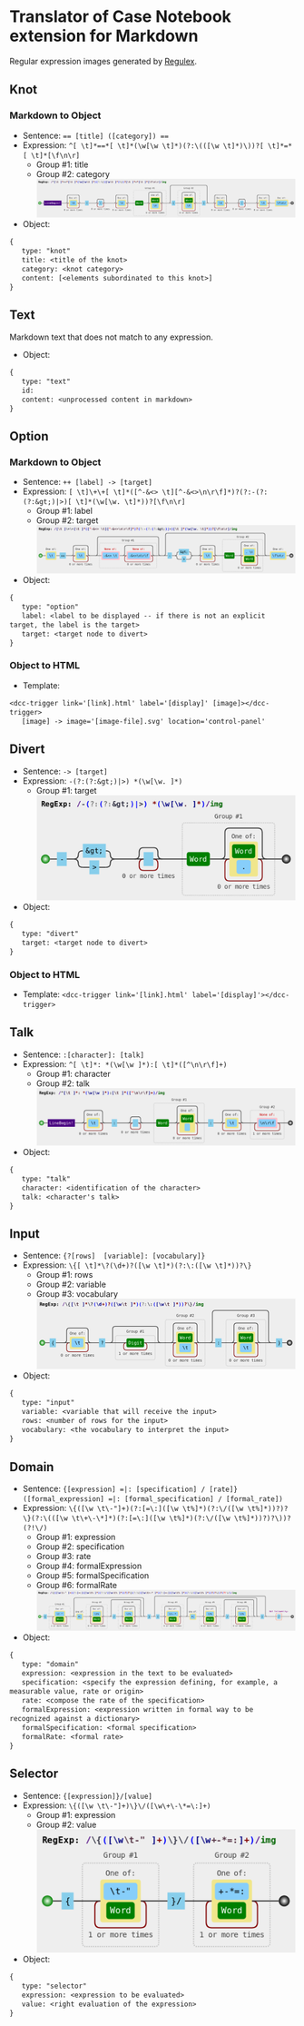 # Translator of Case Notebook extension for Markdown

Regular expression images generated by [Regulex](https://jex.im/regulex/).

## Knot
### Markdown to Object
* Sentence: `== [title] ([category]) ==`
* Expression: `^[ \t]*==*[ \t]*(\w[\w \t]*)(?:\(([\w \t]*)\))?[ \t]*=*[ \t]*[\f\n\r]`
  * Group #1: title
  * Group #2: category
![Knot Expression](expressions/knot.png)
* Object:
```
{
   type: "knot"
   title: <title of the knot>
   category: <knot category>
   content: [<elements subordinated to this knot>]
}
```

## Text
Markdown text that does not match to any expression.
* Object:
```
{
   type: "text"
   id: 
   content: <unprocessed content in markdown>
}
```

## Option
### Markdown to Object
* Sentence: `++ [label] -> [target]`
* Expression: `[ \t]\+\+[ \t]*([^-&<> \t][^-&<>\n\r\f]*)?(?:-(?:(?:&gt;)|>)[ \t]*(\w[\w. \t]*))?[\f\n\r]`
  * Group #1: label
  * Group #2: target
![Option Expression](expressions/option.png)
* Object:
```
{
   type: "option"
   label: <label to be displayed -- if there is not an explicit target, the label is the target>
   target: <target node to divert>
}
```
### Object to HTML
* Template:
```
<dcc-trigger link='[link].html' label='[display]' [image]></dcc-trigger>
   [image] -> image='[image-file].svg' location='control-panel'
```

## Divert
* Sentence: `-> [target]`
* Expression: `-(?:(?:&gt;)|>) *(\w[\w. ]*)`
  * Group #1: target
![Divert Expression](expressions/divert.png)
* Object:
```
{
   type: "divert"
   target: <target node to divert>
}
```
### Object to HTML
* Template:
`<dcc-trigger link='[link].html' label='[display]'></dcc-trigger>`

## Talk
* Sentence: `:[character]: [talk]`
* Expression: `^[ \t]*: *(\w[\w ]*):[ \t]*([^\n\r\f]+)`
  * Group #1: character
  * Group #2: talk
![talk Expression](expressions/talk.png)
* Object:
```
{
   type: "talk"
   character: <identification of the character>
   talk: <character's talk>
}
```

## Input
* Sentence: `{?[rows]  [variable]: [vocabulary]}`
* Expression: `\{[ \t]*\?(\d+)?([\w \t]*)(?:\:([\w \t]*))?\}`
  * Group #1: rows
  * Group #2: variable
  * Group #3: vocabulary
![Input Expression](expressions/input.png)
* Object:
```
{
   type: "input"
   variable: <variable that will receive the input>
   rows: <number of rows for the input>
   vocabulary: <the vocabulary to interpret the input>
}
```

## Domain
* Sentence: `{[expression] =|: [specification] / [rate]}([formal_expression] =|: [formal_specification] / [formal_rate])`
* Expression: `\{([\w \t\-"]+)(?:[=\:]([\w \t%]*)(?:\/([\w \t%]*))?)?\}(?:\(([\w \t\+\-\*]*)(?:[=\:]([\w \t%]*)(?:\/([\w \t%]*))?)?\))?(?!\/)`
  * Group #1: expression
  * Group #2: specification
  * Group #3: rate
  * Group #4: formalExpression
  * Group #5: formalSpecification
  * Group #6: formalRate
![Domain Expression](expressions/domain.png)
* Object:
```
{
   type: "domain"
   expression: <expression in the text to be evaluated>
   specification: <specify the expression defining, for example, a measurable value, rate or origin>
   rate: <compose the rate of the specification>
   formalExpression: <expression written in formal way to be recognized against a dictionary>
   formalSpecification: <formal specification>
   formalRate: <formal rate>
}
```

## Selector
* Sentence: `{[expression]}/[value]`
* Expression: `\{([\w \t\-"]+)\}\/([\w\+\-\*=\:]+)`
  * Group #1: expression
  * Group #2: value
![Selector Expression](expressions/selector.png)
* Object:
```
{
   type: "selector"
   expression: <expression to be evaluated>
   value: <right evaluation of the expression>
}
```


